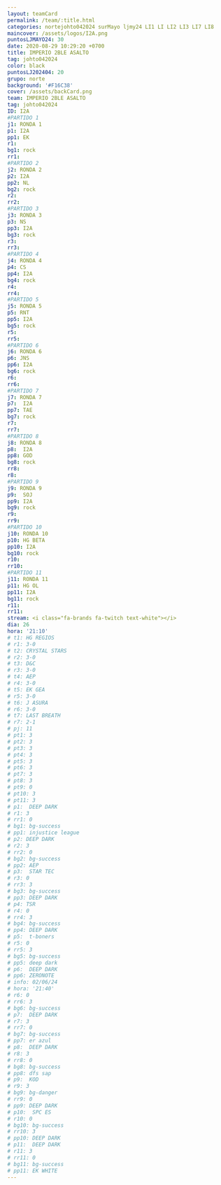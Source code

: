 ```yaml
---
layout: teamCard
permalink: /team/:title.html
categories: nortejohto042024 surMayo ljmy24 LI1 LI LI2 LI3 LI7 LI8
maincover: /assets/logos/I2A.png
puntosLJMAYO24: 30
date: 2020-08-29 10:29:20 +0700
title: IMPERIO 2BLE ASALTO
tag: johto042024
color: black
puntosLJ202404: 20
grupo: norte
background: '#F16C38'
cover: /assets/backCard.png
team: IMPERIO 2BLE ASALTO
tag: johto042024
ID: I2A
#PARTIDO 1
j1: RONDA 1
p1: I2A
pp1: EK
r1: 
bg1: rock
rr1: 
#PARTIDO 2
j2: RONDA 2
p2: I2A
pp2: NL
bg2: rock
r2: 
rr2: 
#PARTIDO 3
j3: RONDA 3
p3: NS
pp3: I2A
bg3: rock
r3: 
rr3:
#PARTIDO 4
j4: RONDA 4
p4: CS
pp4: I2A
bg4: rock
r4: 
rr4:
#PARTIDO 5
j5: RONDA 5
p5: RNT
pp5: I2A
bg5: rock
r5: 
rr5:
#PARTIDO 6
j6: RONDA 6
p6: JNS
pp6: I2A
bg6: rock
r6: 
rr6:
#PARTIDO 7
j7: RONDA 7
p7:  I2A
pp7: TAE
bg7: rock
r7: 
rr7: 
#PARTIDO 8
j8: RONDA 8
p8:  I2A
pp8: GOD    
bg8: rock
rr8: 
r8: 
#PARTIDO 9
j9: RONDA 9
p9:  SOJ
pp9: I2A
bg9: rock
r9: 
rr9:  
#PARTIDO 10
j10: RONDA 10
p10: HG BETA
pp10: I2A
bg10: rock
r10: 
rr10:
#PARTIDO 11
j11: RONDA 11
p11: HG OL
pp11: I2A
bg11: rock
r11: 
rr11:
stream: <i class="fa-brands fa-twitch text-white"></i>
dia: 26
hora: '21:10'
# t1: HG REGIOS
# r1: 3-0
# t2: CRYSTAL STARS
# r2: 3-0
# t3: D&C
# r3: 3-0
# t4: AEP
# r4: 3-0
# t5: EK GEA
# r5: 3-0
# t6: J ASURA
# r6: 3-0
# t7: LAST BREATH
# r7: 2-1
# pj: 11
# pt1: 3
# pt2: 3
# pt3: 3
# pt4: 3
# pt5: 3
# pt6: 3
# pt7: 3
# pt8: 3
# pt9: 0
# pt10: 3
# pt11: 3
# p1:  DEEP DARK
# r1: 3
# rr1: 0
# bg1: bg-success
# pp1: injustice league
# p2: DEEP DARK
# r2: 3
# rr2: 0
# bg2: bg-success
# pp2: AEP
# p3:  STAR TEC
# r3: 0
# rr3: 3
# bg3: bg-success
# pp3: DEEP DARK
# p4: TSR
# r4: 0
# rr4: 3
# bg4: bg-success
# pp4: DEEP DARK
# p5:  t-boners
# r5: 0
# rr5: 3
# bg5: bg-success
# pp5: deep dark
# p6:  DEEP DARK
# pp6: ZERONOTE
# info: 02/06/24
# hora: '21:40'
# r6: 0
# rr6: 3
# bg6: bg-success
# p7:  DEEP DARK
# r7: 3
# rr7: 0
# bg7: bg-success
# pp7: er azul
# p8:  DEEP DARK
# r8: 3
# rr8: 0
# bg8: bg-success
# pp8: dfs sap
# p9:  KOD
# r9: 3
# bg9: bg-danger
# rr9: 0
# pp9: DEEP DARK
# p10:  SPC ES
# r10: 0
# bg10: bg-success
# rr10: 3
# pp10: DEEP DARK
# p11:  DEEP DARK
# r11: 3
# rr11: 0
# bg11: bg-success
# pp11: EK WHITE
---
```



